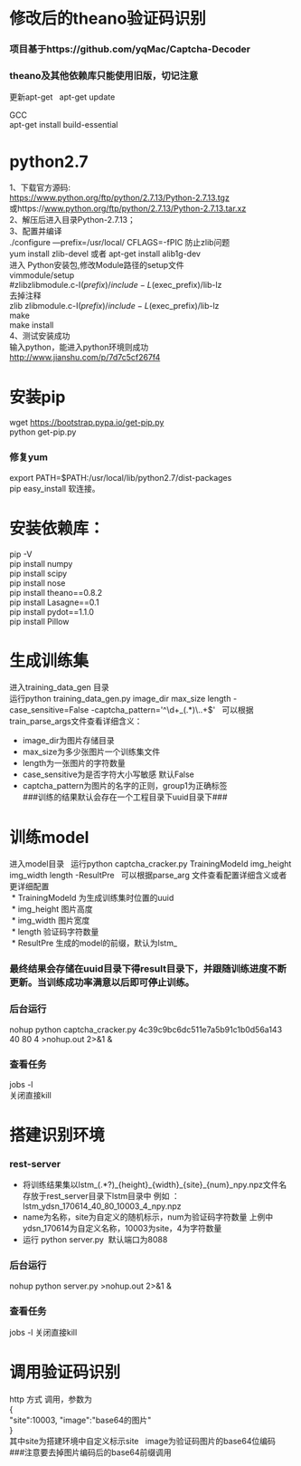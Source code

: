 # 修改后的theano验证码识别
### 项目基于https://github.com/yqMac/Captcha-Decoder
### theano及其他依赖库只能使用旧版，切记注意    

更新apt-get  
apt-get update  
  

GCC  
apt-get install build-essential  


# python2.7
1、下载官方源码:   
https://www.python.org/ftp/python/2.7.13/Python-2.7.13.tgz  
或https://www.python.org/ftp/python/2.7.13/Python-2.7.13.tar.xz  
2、解压后进入目录Python-2.7.13；  
3、配置并编译  
./configure —prefix=/usr/local/  CFLAGS=-fPIC 
防止zlib问题  
yum install zlib-devel 或者 apt-get install alib1g-dev  
进入 Python安装包,修改Module路径的setup文件    
vimmodule/setup    
#zlibzlibmodule.c-I$(prefix)/include-L$(exec_prefix)/lib-lz  
去掉注释   
zlib zlibmodule.c-I$(prefix)/include-L$(exec\_prefix)/lib-lz   
make   
make install  
4、测试安装成功  
输入python，能进入python环境则成功  
  http://www.jianshu.com/p/7d7c5cf267f4
  
  
# 安装pip  
wget https://bootstrap.pypa.io/get-pip.py   
python get-pip.py  

### 修复yum  
export PATH=$PATH:/usr/local/lib/python2.7/dist-packages  
pip easy_install 软连接。  
# 安装依赖库：  
pip -V  
pip install numpy  
pip install scipy  
pip install nose  
pip install theano==0.8.2  
pip install Lasagne==0.1  
pip install pydot==1.1.0  
pip install Pillow  


  
# 生成训练集
进入training_data_gen 目录  
运行python training_data\_gen.py image\_dir max\_size length -case\_sensitive=False -captcha\_pattern='^\d+\_(.*)\\..+$'  
可以根据train\_parse\_args文件查看详细含义：  
  * image\_dir为图片存储目录  
  * max\_size为多少张图片一个训练集文件  
  * length为一张图片的字符数量  
  * case\_sensitive为是否字符大小写敏感 默认False
  * captcha\_pattern为图片的名字的正则，group1为正确标签   
###训练的结果默认会存在一个工程目录下uuid目录下###
# 训练model  
进入model目录  
运行python  captcha_cracker.py TrainingModeId img\_height img\_width length -ResultPre  
可以根据parse\_arg 文件查看配置详细含义或者更详细配置  
  * TrainingModeId 为生成训练集时位置的uuid  
  * img\_height 图片高度  
  * img\_width 图片宽度  
  * length 验证码字符数量  
  * ResultPre 生成的model的前缀，默认为lstm_  
### 最终结果会存储在uuid目录下得result目录下，并跟随训练进度不断更新。当训练成功率满意以后即可停止训练。
### 后台运行
nohup python captcha_cracker.py 4c39c9bc6dc511e7a5b91c1b0d56a143 40 80 4 >nohup.out 2>&1 &  
### 查看任务  
jobs -l  
关闭直接kill  


# 搭建识别环境
### rest-server
 * 将训练结果集以lstm_(.*?)\_{height}\_{width}\_{site}\_{num}\_npy.npz文件名存放于rest_server目录下lstm目录中
 例如 ：lstm\_ydsn\_170614\_40\_80\_10003\_4_npy.npz
 * name为名称，site为自定义的随机标示，num为验证码字符数量
 上例中ydsn\_170614为自定义名称，10003为site，4为字符数量
 * 运行 python server.py  默认端口为8088

### 后台运行
nohup python server.py >nohup.out 2>&1 &  
### 查看任务  
jobs -l
关闭直接kill

# 调用验证码识别
http 方式 调用，参数为  
{  
  "site":10003,
  "image":"base64的图片"  
}  
其中site为搭建环境中自定义标示site  
image为验证码图片的base64位编码  
###注意要去掉图片编码后的base64前缀调用
  
  
